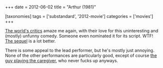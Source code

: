 +++
date = 2012-06-02
title = "Arthur (1981)"

[taxonomies]
tags = ['substandard', '2012-movie']
categories = ['movies']
+++

[The world\'s critics] amaze me again, with their love for this
uninteresting and (mostly) unfunny comedy. Someone even nominated it for
its script. WTF! [The sequel] is a lot better.

There is some appeal to the lead performer, but he\'s mostly just
annoying. None of the other performances are particularly good, except
of course [the guy playing the caregiver], who never fucks up anyways.

  [The world\'s critics]: http://www.rottentomatoes.com/m/1001240-arthur/
  [The sequel]: http://tshepang.net/arthur-2011
  [the guy playing the caregiver]: http://en.wikipedia.org/wiki/John_Gielgud
